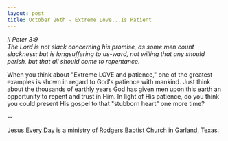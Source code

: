 ```yaml
---
layout: post
title: October 26th - Extreme Love...Is Patient
---
```


_II Peter 3:9  
The Lord is not slack concerning his promise, as some men count
slackness; but is longsuffering to us-ward, not willing that any
should perish, but that all should come to repentance._

When you think about "Extreme LOVE and patience," one of the
greatest examples is shown in regard to God's patience with mankind.
Just think about the thousands of earthly years God has given men
upon this earth an opportunity to repent and trust in Him. In light
of His patience, do you think you could present His gospel to that
"stubborn heart" one more time?

 --

<a href=http://jesuseveryday.net>Jesus Every Day</a> is a ministry of <a href=http://rodgersbaptist.net>Rodgers Baptist Church</a> in Garland, Texas.
